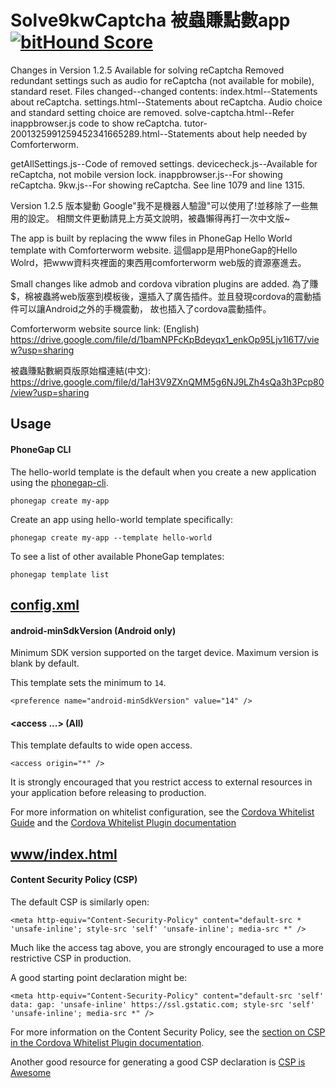 # Solve9kwCaptcha 被蟲賺點數app [![bitHound Score][bithound-img]][bithound-url]

Changes in Version 1.2.5
Available for solving reCaptcha
Removed redundant settings such as audio for reCaptcha (not available for mobile), standard reset.
Files changed--changed contents:
index.html--Statements about reCaptcha.
settings.html--Statements about reCaptcha. Audio choice and standard setting choice are removed.
solve-captcha.html--Refer inappbrowser.js code to show reCaptcha.
tutor-2001325991259452341665289.html--Statements about help needed by Comforterworm.

getAllSettings.js--Code of removed settings.
devicecheck.js--Available for reCaptcha, not mobile version lock.
inappbrowser.js--For showing reCaptcha.
9kw.js--For showing reCaptcha. See line 1079 and line 1315.

Version 1.2.5 版本變動
Google"我不是機器人驗證"可以使用了!並移除了一些無用的設定。
相關文件更動請見上方英文說明，被蟲懶得再打一次中文版~

The app is built by replacing the www files in PhoneGap Hello World template with Comforterworm website.
這個app是用PhoneGap的Hello Wolrd，把www資料夾裡面的東西用comforterworm web版的資源塞進去。

Small changes like admob and cordova vibration plugins are added.
為了賺$，棉被蟲將web版塞到模板後，還插入了廣告插件。並且發現cordova的震動插件可以讓Android之外的手機震動，
故也插入了cordova震動插件。

Comforterworm website source link: (English)
https://drive.google.com/file/d/1bamNPFcKpBdeyqx1_enkOp95Ljv1l6T7/view?usp=sharing 

被蟲賺點數網頁版原始檔連結(中文):
https://drive.google.com/file/d/1aH3V9ZXnQMM5g6NJ9LZh4sQa3h3Pcp80/view?usp=sharing 

## Usage

#### PhoneGap CLI

The hello-world template is the default when you create a new application using the [phonegap-cli][phonegap-cli-url].

    phonegap create my-app

Create an app using hello-world template specifically:

    phonegap create my-app --template hello-world

To see a list of other available PhoneGap templates:

    phonegap template list

## [config.xml][config-xml]

#### android-minSdkVersion (Android only)

Minimum SDK version supported on the target device. Maximum version is blank by default.

This template sets the minimum to `14`.

    <preference name="android-minSdkVersion" value="14" />

#### &lt;access ...&gt; (All)

This template defaults to wide open access.

    <access origin="*" />

It is strongly encouraged that you restrict access to external resources in your application before releasing to production.

For more information on whitelist configuration, see the [Cordova Whitelist Guide][cordova-whitelist-guide] and the [Cordova Whitelist Plugin documentation][cordova-plugin-whitelist]

## [www/index.html][index-html]

#### Content Security Policy (CSP)

The default CSP is similarly open:

    <meta http-equiv="Content-Security-Policy" content="default-src * 'unsafe-inline'; style-src 'self' 'unsafe-inline'; media-src *" />

Much like the access tag above, you are strongly encouraged to use a more restrictive CSP in production.

A good starting point declaration might be:

    <meta http-equiv="Content-Security-Policy" content="default-src 'self' data: gap: 'unsafe-inline' https://ssl.gstatic.com; style-src 'self' 'unsafe-inline'; media-src *" />

For more information on the Content Security Policy, see the [section on CSP in the Cordova Whitelist Plugin documentation][cordova-plugin-whitelist-csp].

Another good resource for generating a good CSP declaration is [CSP is Awesome][csp-is-awesome]


[phonegap-cli-url]: http://github.com/phonegap/phonegap-cli
[cordova-app]: http://github.com/apache/cordova-app-hello-world
[bithound-img]: https://www.bithound.io/github/phonegap/phonegap-app-hello-world/badges/score.svg
[bithound-url]: https://www.bithound.io/github/phonegap/phonegap-app-hello-world
[config-xml]: https://github.com/phonegap/phonegap-template-hello-world/blob/master/config.xml
[index-html]: https://github.com/phonegap/phonegap-template-hello-world/blob/master/www/index.html
[cordova-whitelist-guide]: https://cordova.apache.org/docs/en/dev/guide/appdev/whitelist/index.html
[cordova-plugin-whitelist]: http://cordova.apache.org/docs/en/latest/reference/cordova-plugin-whitelist
[cordova-plugin-whitelist-csp]: http://cordova.apache.org/docs/en/latest/reference/cordova-plugin-whitelist#content-security-policy
[csp-is-awesome]: http://cspisawesome.com
